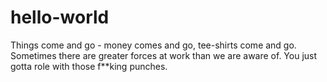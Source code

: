 # hello-world

Things come and go - money comes and go, tee-shirts come and go. Sometimes there are greater forces at work than we are aware of. You just gotta role with those f**king punches.

